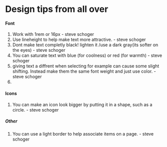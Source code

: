 # Design tips from all over
#### Font
1. Work with 1rem or 16px - steve schoger
2. Use lineheight to help make text more attractive. - steve schoger
3. Dont make text completly black! lighten it /use a dark gray(its softer on the eyes) - steve schoger
4. You can saturate text with blue (for coolness) or red (for warmth) - steve schoger
5. giving text a diffrent when selecting for example can cause some slight shifting. Instead make them the same font weight and just use color. - steve schoger
6. 

#### Icons
1. You can make an icon look bigger by putting it in a shape, such as a circle. - steve schoger

##### Other
1. You can use a light border to help associate items on a page. - steve schoger

